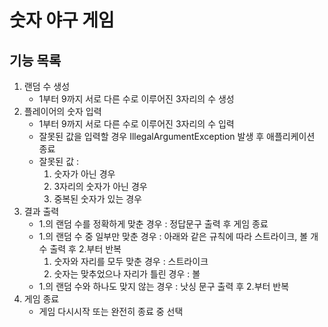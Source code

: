 # 숫자 야구 게임

## 기능 목록
1. 랜덤 수 생성
    + 1부터 9까지 서로 다른 수로 이루어진 3자리의 수 생성
2. 플레이어의 숫자 입력
    + 1부터 9까지 서로 다른 수로 이루어진 3자리의 수 입력
    + 잘못된 값을 입력할 경우 IllegalArgumentException 발생 후 애플리케이션 종료
    + 잘못된 값 :
      1. 숫자가 아닌 경우
      2. 3자리의 숫자가 아닌 경우
      3. 중복된 숫자가 있는 경우
3. 결과 출력
   + 1.의 랜덤 수를 정확하게 맞춘 경우 : 정답문구 출력 후 게임 종료
   + 1.의 랜덤 수 중 일부만 맞춘 경우 : 아래와 같은 규칙에 따라 스트라이크, 볼 개수 출력 후 2.부터 반복
     1. 숫자와 자리를 모두 맞춘 경우 : 스트라이크
     2. 숫자는 맞추었으나 자리가 틀린 경우 : 볼
   + 1.의 랜덤 수와 하나도 맞지 않는 경우 : 낫싱 문구 출력 후 2.부터 반복
4. 게임 종료
   + 게임 다시시작 또는 완전히 종료 중 선택
